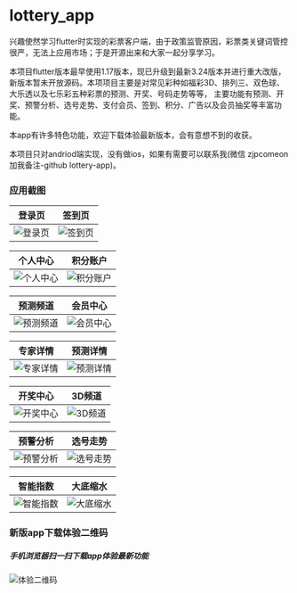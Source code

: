 # lottery_app

兴趣使然学习flutter时实现的彩票客户端，由于政策监管原因，彩票类关键词管控很严，无法上应用市场；于是开源出来和大家一起分享学习。

本项目flutter版本最早使用1.17版本，现已升级到最新3.24版本并进行重大改版，新版本暂未开放源码。本项项目主要是对常见彩种如福彩3D、排列三、双色球、大乐透以及七乐彩五种彩票的预测、开奖、号码走势等等，
主要功能有预测、开奖、预警分析、选号走势、支付会员、签到、积分、广告以及会员抽奖等丰富功能。

本app有许多特色功能，欢迎下载体验最新版本，会有意想不到的收获。

本项目只对andriod端实现，没有做ios，如果有需要可以联系我(微信 zjpcomeon 加我备注-github lottery-app)。

### 应用截图

| 登录页                   | 签到页                  |
|-----------------------|----------------------|
| ![登录页](https://cdn.icaiwa.com/git/lottery/11.jpg?x-oss-process=image/resize,w_250) | ![签到页](https://cdn.icaiwa.com/git/lottery/6.jpg?x-oss-process=image/resize,w_250) |

| 个人中心                  | 积分账户                   |
|-----------------------|------------------------|
| ![个人中心](https://cdn.icaiwa.com/git/lottery/5.jpg?x-oss-process=image/resize,w_250) | ![积分账户](https://cdn.icaiwa.com/git/lottery/15.jpg?x-oss-process=image/resize,w_250) |

| 预测频道                  | 会员中心                   |
|-----------------------|------------------------|
| ![预测频道](https://cdn.icaiwa.com/git/lottery/2.jpg?x-oss-process=image/resize,w_250) | ![会员中心](https://cdn.icaiwa.com/git/lottery/16.jpg?x-oss-process=image/resize,w_250) |

| 专家详情                   | 预测详情                   |
|------------------------|------------------------|
| ![专家详情](https://cdn.icaiwa.com/git/lottery/17.jpg?x-oss-process=image/resize,w_250) | ![预测详情](https://cdn.icaiwa.com/git/lottery/18.jpg?x-oss-process=image/resize,w_250) |

| 开奖中心                  | 3D频道                  |
|-----------------------|-----------------------|
| ![开奖中心](https://cdn.icaiwa.com/git/lottery/3.jpg?x-oss-process=image/resize,w_250) | ![3D频道](https://cdn.icaiwa.com/git/lottery/2.jpg?x-oss-process=image/resize,w_250) |

| 预警分析                  | 选号走势                   |
|-----------------------|------------------------|
| ![预警分析](https://cdn.icaiwa.com/git/lottery/9.jpg?x-oss-process=image/resize,w_250) | ![选号走势](https://cdn.icaiwa.com/git/lottery/10.jpg?x-oss-process=image/resize,w_250) |

| 智能指数                   | 大底缩水                  |
|------------------------|-----------------------|
| ![智能指数](https://cdn.icaiwa.com/git/lottery/12.jpg?x-oss-process=image/resize,w_250) | ![大底缩水](https://cdn.icaiwa.com/git/lottery/8.jpg?x-oss-process=image/resize,w_250) |

### 新版app下载体验二维码

##### 手机浏览器扫一扫下载app体验最新功能

![体验二维码](https://cdn.icaiwa.com/git/lottery/14.jpg?x-oss-process=image/resize,w_250)





